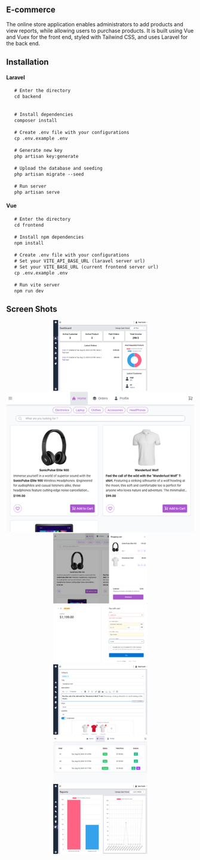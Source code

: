 ## E-commerce

The online store application enables administrators to add products and view reports, while allowing users to purchase products. It is built using Vue and Vuex for the front end, styled with Tailwind CSS, and uses Laravel for the back end.
## Installation

#### Laravel

```shell
   # Enter the directory
   cd backend


   # Install dependencies
   composer install

   # Create .env file with your configurations
   cp .env.example .env

   # Generate new key
   php artisan key:generate

   # Upload the database and seeding
   php artisan migrate --seed

   # Run server
   php artisan serve

```

#### Vue

```shell
   # Enter the directory
   cd frontend

   # Install npm dependencies
   npm install

   # Create .env file with your configurations
   # Set your VITE_API_BASE_URL (laravel server url)
   # Set your VITE_BASE_URL (current frontend server url)
   cp .env.example .env

   # Run vite server
   npm run dev
```

## Screen Shots

<p align="center">
<img src="screenshots/Dashboard.PNG" alt="Dashboard" width="50%" >
<img src="screenshots/Home.PNG" alt="Store Homepage" >
<img src="screenshots/Cart.PNG" alt="Cart" width="50%" >
<img src="screenshots/Checkout.PNG" alt="Checkout" width="50%" >
<img src="screenshots/Edit-Product.PNG" alt="Edit Product" width="50%" >
<img src="screenshots/Orders.PNG" alt="Orders" width="50%" >
<img src="screenshots/Reports.PNG" alt="Reports" width="50%" >
</p>
